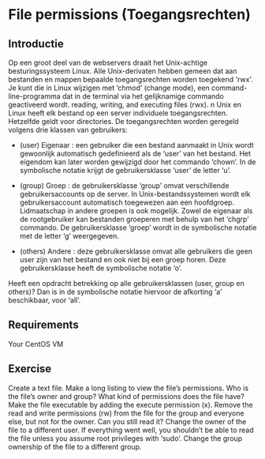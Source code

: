 # File permissions (Toegangsrechten)

## Introductie

Op een groot deel van de webservers draait het Unix-achtige besturingssysteem Linux. 
Alle Unix-derivaten hebben gemeen dat aan bestanden en mappen bepaalde toegangsrechten worden toegekend 'rwx'. 
Je kunt die in Linux wijzigen met ‘chmod’ (change mode), een command-line-programma dat in de terminal via het gelijknamige commando geactiveerd wordt.
reading, writing, and executing files (rwx). 
n Unix en Linux heeft elk bestand op een server individuele toegangsrechten. Hetzelfde geldt voor directories. 
De toegangsrechten worden geregeld volgens drie klassen van gebruikers:

- (user) Eigenaar : een gebruiker die een bestand aanmaakt in Unix wordt gewoonlijk automatisch gedefinieerd als de ‘user’ van het bestand. 
Het eigendom kan later worden gewijzigd door het commando ‘chown’. In de symbolische notatie krijgt de gebruikersklasse ‘user’ de letter ‘u’.

- (group) Groep : de gebruikersklasse ‘group’ omvat verschillende gebruikersaccounts op de server. 
In Unix-bestandssystemen wordt elk gebruikersaccount automatisch toegewezen aan een hoofdgroep. 
Lidmaatschap in andere groepen is ook mogelijk. Zowel de eigenaar als de rootgebruiker kan bestanden groeperen met behulp van het ‘chgrp’ commando. 
De gebruikersklasse ‘groep’ wordt in de symbolische notatie met de letter ‘g’ weergegeven.

- (others) Andere : deze gebruikersklasse omvat alle gebruikers die geen user zijn van het bestand en ook niet bij een groep horen. 
Deze gebruikersklasse heeft de symbolische notatie ‘o’.

Heeft een opdracht betrekking op alle gebruikersklassen (user, group en others)? Dan is in de symbolische notatie hiervoor de afkorting ‘a’ beschikbaar, voor ‘all’.


## Requirements

Your CentOS VM

## Exercise

Create a text file.
Make a long listing to view the file’s permissions. Who is the file’s owner and group? What kind of permissions does the file have?
Make the file executable by adding the execute permission (x).
Remove the read and write permissions (rw) from the file for the group and everyone else, but not for the owner. Can you still read it?
Change the owner of the file to a different user. If everything went well, you shouldn’t be able to read the file unless you assume root privileges with ‘sudo’.
Change the group ownership of the file to a different group.
